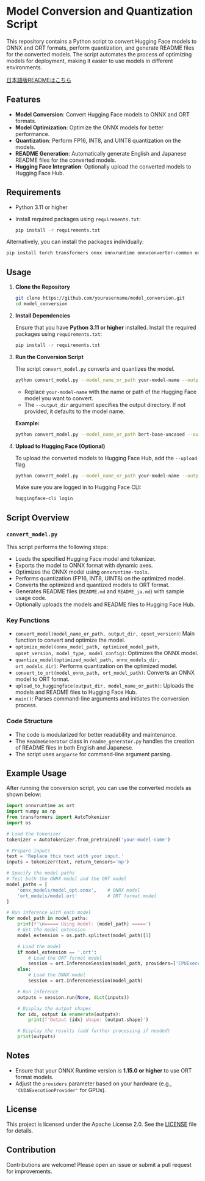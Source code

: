 # Model Conversion and Quantization Script

This repository contains a Python script to convert Hugging Face models to ONNX and ORT formats, perform quantization, and generate README files for the converted models. The script automates the process of optimizing models for deployment, making it easier to use models in different environments.

[日本語版READMEはこちら](README_ja.md)

## Features

- **Model Conversion**: Convert Hugging Face models to ONNX and ORT formats.
- **Model Optimization**: Optimize the ONNX models for better performance.
- **Quantization**: Perform FP16, INT8, and UINT8 quantization on the models.
- **README Generation**: Automatically generate English and Japanese README files for the converted models.
- **Hugging Face Integration**: Optionally upload the converted models to Hugging Face Hub.

## Requirements

- Python 3.11 or higher
- Install required packages using `requirements.txt`:

  ```bash
  pip install -r requirements.txt
  ```

Alternatively, you can install the packages individually:

```bash
pip install torch transformers onnx onnxruntime onnxconverter-common onnxruntime-tools onnxruntime-transformers huggingface_hub
```

## Usage

1. **Clone the Repository**

   ```bash
   git clone https://github.com/yourusername/model_conversion.git
   cd model_conversion
   ```

2. **Install Dependencies**

   Ensure that you have **Python 3.11 or higher** installed. Install the required packages using `requirements.txt`:

   ```bash
   pip install -r requirements.txt
   ```

3. **Run the Conversion Script**

   The script `convert_model.py` converts and quantizes the model.

   ```bash
   python convert_model.py --model_name_or_path your-model-name --output_dir output_directory
   ```

   - Replace `your-model-name` with the name or path of the Hugging Face model you want to convert.
   - The `--output_dir` argument specifies the output directory. If not provided, it defaults to the model name.

   **Example:**

   ```bash
   python convert_model.py --model_name_or_path bert-base-uncased --output_dir bert_onnx
   ```

4. **Upload to Hugging Face (Optional)**

   To upload the converted models to Hugging Face Hub, add the `--upload` flag.

   ```bash
   python convert_model.py --model_name_or_path your-model-name --output_dir output_directory --upload
   ```

   Make sure you are logged in to Hugging Face CLI:

   ```bash
   huggingface-cli login
   ```

## Script Overview

### `convert_model.py`

This script performs the following steps:

- Loads the specified Hugging Face model and tokenizer.
- Exports the model to ONNX format with dynamic axes.
- Optimizes the ONNX model using `onnxruntime-tools`.
- Performs quantization (FP16, INT8, UINT8) on the optimized model.
- Converts the optimized and quantized models to ORT format.
- Generates README files (`README.md` and `README_ja.md`) with sample usage code.
- Optionally uploads the models and README files to Hugging Face Hub.

### Key Functions

- `convert_model(model_name_or_path, output_dir, opset_version)`: Main function to convert and optimize the model.
- `optimize_model(onnx_model_path, optimized_model_path, opset_version, model_type, model_config)`: Optimizes the ONNX model.
- `quantize_model(optimized_model_path, onnx_models_dir, ort_models_dir)`: Performs quantization on the optimized model.
- `convert_to_ort(model_onnx_path, ort_model_path)`: Converts an ONNX model to ORT format.
- `upload_to_huggingface(output_dir, model_name_or_path)`: Uploads the models and README files to Hugging Face Hub.
- `main()`: Parses command-line arguments and initiates the conversion process.

### Code Structure

- The code is modularized for better readability and maintenance.
- The `ReadmeGenerator` class in `readme_generator.py` handles the creation of README files in both English and Japanese.
- The script uses `argparse` for command-line argument parsing.

## Example Usage

After running the conversion script, you can use the converted models as shown below:

```python
import onnxruntime as ort
import numpy as np
from transformers import AutoTokenizer
import os

# Load the tokenizer
tokenizer = AutoTokenizer.from_pretrained('your-model-name')

# Prepare inputs
text = 'Replace this text with your input.'
inputs = tokenizer(text, return_tensors='np')

# Specify the model paths
# Test both the ONNX model and the ORT model
model_paths = [
    'onnx_models/model_opt.onnx',    # ONNX model
    'ort_models/model.ort'           # ORT format model
]

# Run inference with each model
for model_path in model_paths:
    print(f'\n===== Using model: {model_path} =====')
    # Get the model extension
    model_extension = os.path.splitext(model_path)[1]

    # Load the model
    if model_extension == '.ort':
        # Load the ORT format model
        session = ort.InferenceSession(model_path, providers=['CPUExecutionProvider'])
    else:
        # Load the ONNX model
        session = ort.InferenceSession(model_path)

    # Run inference
    outputs = session.run(None, dict(inputs))

    # Display the output shapes
    for idx, output in enumerate(outputs):
        print(f'Output {idx} shape: {output.shape}')

    # Display the results (add further processing if needed)
    print(outputs)
```

## Notes

- Ensure that your ONNX Runtime version is **1.15.0 or higher** to use ORT format models.
- Adjust the `providers` parameter based on your hardware (e.g., `'CUDAExecutionProvider'` for GPUs).

## License

This project is licensed under the Apache License 2.0. See the [LICENSE](LICENSE) file for details.

## Contribution

Contributions are welcome! Please open an issue or submit a pull request for improvements.